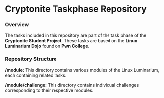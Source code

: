 # Cryptonite Taskphase Repository
### Overview
The tasks included in this repository are part of the task phase of the **Cryptonite Student Project**. These tasks are based on the **Linux Luminarium Dojo** found on **Pwn College**.

### Repository Structure
 **/module:** This directory contains various modules of the Linux Luminarium, each containing related tasks.
 
 **/module/challenge:** This directory contains individual challenges corresponding to their respective modules.
